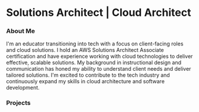 # Solutions Architect | Cloud Architect

### About Me
I'm an educator transitioning into tech with a focus on client-facing roles and cloud solutions. I hold an AWS Solutions Architect Associate certification and have experience working with cloud technologies to deliver effective, scalable solutions. My background in instructional design and communication has honed my ability to understand client needs and deliver tailored solutions. I'm excited to contribute to the tech industry and continuously expand my skills in cloud architecture and software development.

### Projects
